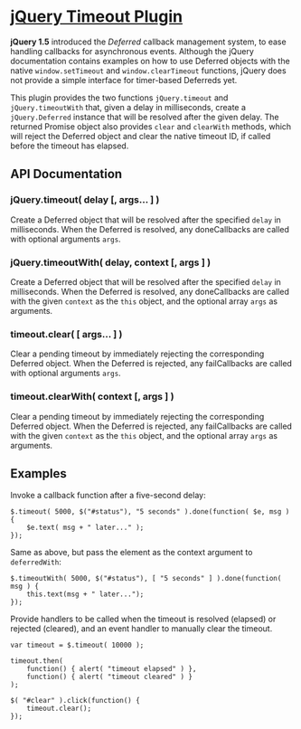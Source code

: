 # [jQuery Timeout Plugin](https://github.com/tkem/jquery-timeout/)

**jQuery 1.5** introduced the _Deferred_ callback management system,
to ease handling callbacks for asynchronous events.  Although the
jQuery documentation contains examples on how to use Deferred objects
with the native `window.setTimeout` and `window.clearTimeout`
functions, jQuery does not provide a simple interface for timer-based
Deferreds yet.

This plugin provides the two functions `jQuery.timeout` and
`jQuery.timeoutWith` that, given a delay in milliseconds, create a
`jQuery.Deferred` instance that will be resolved after the given
delay.  The returned Promise object also provides `clear` and
`clearWith` methods, which will reject the Deferred object and clear
the native timeout ID, if called before the timeout has elapsed.


## API Documentation

### jQuery.timeout( delay [, args... ] )

Create a Deferred object that will be resolved after the specified
`delay` in milliseconds.  When the Deferred is resolved, any
doneCallbacks are called with optional arguments `args`.

### jQuery.timeoutWith( delay, context [, args ] )

Create a Deferred object that will be resolved after the specified
`delay` in milliseconds.  When the Deferred is resolved, any
doneCallbacks are called with the given `context` as the `this`
object, and the optional array `args` as arguments.

### timeout.clear( [ args... ] )

Clear a pending timeout by immediately rejecting the corresponding
Deferred object.  When the Deferred is rejected, any failCallbacks are
called with optional arguments `args`.

### timeout.clearWith( context [, args ] )

Clear a pending timeout by immediately rejecting the corresponding
Deferred object.  When the Deferred is rejected, any failCallbacks are
called with the given `context` as the `this` object, and the optional
array `args` as arguments.


## Examples

Invoke a callback function after a five-second delay:

```
$.timeout( 5000, $("#status"), "5 seconds" ).done(function( $e, msg ) { 
    $e.text( msg + " later..." ); 
});
```

Same as above, but pass the element as the context argument to
`deferredWith`:

```
$.timeoutWith( 5000, $("#status"), [ "5 seconds" ] ).done(function( msg ) { 
    this.text(msg + " later..."); 
});
```

Provide handlers to be called when the timeout is resolved (elapsed)
or rejected (cleared), and an event handler to manually clear the
timeout.
 
```
var timeout = $.timeout( 10000 );

timeout.then(
    function() { alert( "timeout elapsed" ) },
    function() { alert( "timeout cleared" ) }
);

$( "#clear" ).click(function() {
    timeout.clear();
});
```
